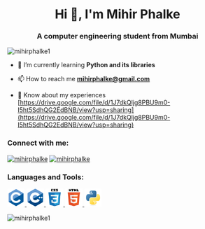 <h1 align="center">Hi 👋, I'm Mihir Phalke</h1>
<h3 align="center">A computer engineering student from Mumbai</h3>

<p align="left"> <img src="https://komarev.com/ghpvc/?username=mihirphalke1&label=Profile%20views&color=0e75b6&style=flat" alt="mihirphalke1" /> </p>

- 🌱 I’m currently learning **Python and its libraries**

- 📫 How to reach me **mihirphalke@gmail.com**

- 📄 Know about my experiences [https://drive.google.com/file/d/1J7dkQljg8PBU9m0-I5ht5SdhQG2EdBNB/view?usp=sharing](https://drive.google.com/file/d/1J7dkQljg8PBU9m0-I5ht5SdhQG2EdBNB/view?usp=sharing)

<h3 align="left">Connect with me:</h3>
<p align="left">
<a href="https://linkedin.com/in/mihirphalke" target="blank"><img align="center" src="https://raw.githubusercontent.com/rahuldkjain/github-profile-readme-generator/master/src/images/icons/Social/linked-in-alt.svg" alt="mihirphalke" height="30" width="40" /></a>
<a href="https://www.codechef.com/users/mihirphalke" target="blank"><img align="center" src="https://cdn.jsdelivr.net/npm/simple-icons@3.1.0/icons/codechef.svg" alt="mihirphalke" height="30" width="40" /></a>
</p>

<h3 align="left">Languages and Tools:</h3>
<p align="left"> <a href="https://www.cprogramming.com/" target="_blank" rel="noreferrer"> <img src="https://raw.githubusercontent.com/devicons/devicon/master/icons/c/c-original.svg" alt="c" width="40" height="40"/> </a> <a href="https://www.w3schools.com/cpp/" target="_blank" rel="noreferrer"> <img src="https://raw.githubusercontent.com/devicons/devicon/master/icons/cplusplus/cplusplus-original.svg" alt="cplusplus" width="40" height="40"/> </a> <a href="https://www.w3schools.com/css/" target="_blank" rel="noreferrer"> <img src="https://raw.githubusercontent.com/devicons/devicon/master/icons/css3/css3-original-wordmark.svg" alt="css3" width="40" height="40"/> </a> <a href="https://www.w3.org/html/" target="_blank" rel="noreferrer"> <img src="https://raw.githubusercontent.com/devicons/devicon/master/icons/html5/html5-original-wordmark.svg" alt="html5" width="40" height="40"/> </a> <a href="https://www.python.org" target="_blank" rel="noreferrer"> <img src="https://raw.githubusercontent.com/devicons/devicon/master/icons/python/python-original.svg" alt="python" width="40" height="40"/> </a> </p>

<p><img align="center" src="https://github-readme-streak-stats.herokuapp.com/?user=mihirphalke1&" alt="mihirphalke1" /></p>
